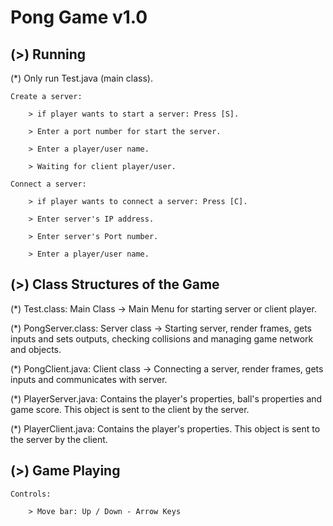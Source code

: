 Pong Game v1.0
==============

(>) Running
------------

(*) Only run Test.java (main class).
	
	Create a server:

		> if player wants to start a server: Press [S].
	
		> Enter a port number for start the server.
	
		> Enter a player/user name.

		> Waiting for client player/user.

	Connect a server:

		> if player wants to connect a server: Press [C].
		
		> Enter server's IP address.

		> Enter server's Port number.

		> Enter a player/user name.


(>) Class Structures of the Game
--------------------------------

(*) Test.class: Main Class -> Main Menu for starting server or client player. 

(*) PongServer.class: Server class -> Starting server, render frames, gets inputs and sets
outputs, checking collisions and managing game network and objects.

(*) PongClient.java:  Client class -> Connecting a server, render frames, gets inputs and 
communicates with server.

(*) PlayerServer.java: Contains the player's properties, ball's properties and game score. 
This object is sent to the client by the server.

(*) PlayerClient.java: Contains the player's properties. This object is sent to the server 
by the client.


(>) Game Playing
----------------

	Controls: 
		
		> Move bar: Up / Down - Arrow Keys